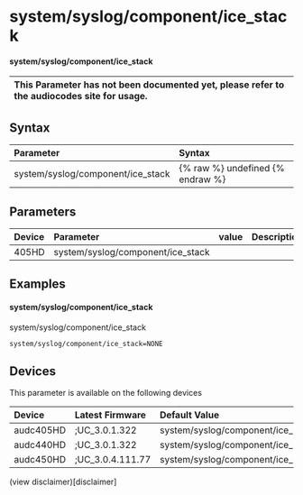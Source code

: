 ﻿---
description: system/syslog/component/ice_stack
search: false
---

# system/syslog/component/ice_stack

#### system/syslog/component/ice_stack


| This Parameter has not been documented yet, please refer to the audiocodes site for usage.  |
| :--- |

## Syntax
| Parameter | Syntax |
| :--- | :--- |
|system/syslog/component/ice_stack | {% raw %} undefined {% endraw %} |

## Parameters
|Device|Parameter|value|Description|
|:---|:---|:---|:---|
| 405HD | system/syslog/component/ice_stack |  |  |

## Examples
#### system/syslog/component/ice_stack

system/syslog/component/ice_stack

```
system/syslog/component/ice_stack=NONE
```

## Devices
This parameter is available on the following devices

| Device | Latest Firmware | Default Value |
|:---|:---|:---|
| audc405HD | ;UC_3.0.1.322 | system/syslog/component/ice_stack=NONE 
| audc440HD | ;UC_3.0.1.322 | system/syslog/component/ice_stack=NONE 
| audc450HD | ;UC_3.0.4.111.77 | system/syslog/component/ice_stack=NONE 

(view disclaimer)[disclaimer]
